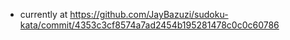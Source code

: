 - currently at https://github.com/JayBazuzi/sudoku-kata/commit/4353c3cf8574a7ad2454b195281478c0c0c60786